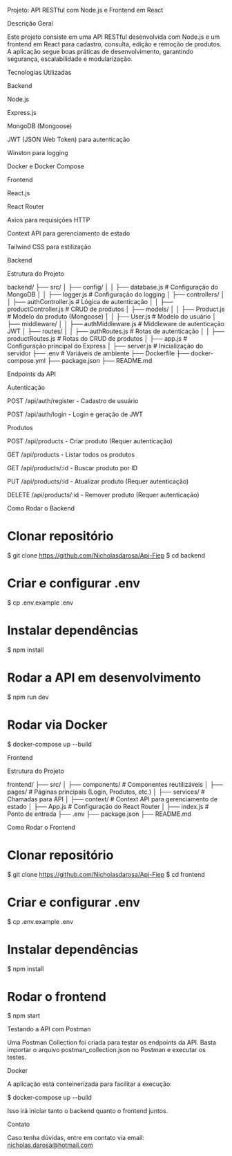 Projeto: API RESTful com Node.js e Frontend em React

Descrição Geral

Este projeto consiste em uma API RESTful desenvolvida com Node.js e um frontend em React para cadastro, consulta, edição e remoção de produtos.
A aplicação segue boas práticas de desenvolvimento, garantindo segurança, escalabilidade e modularização.

Tecnologias Utilizadas

Backend

Node.js

Express.js

MongoDB (Mongoose)

JWT (JSON Web Token) para autenticação

Winston para logging

Docker e Docker Compose

Frontend

React.js

React Router

Axios para requisições HTTP

Context API para gerenciamento de estado

Tailwind CSS para estilização

Backend

Estrutura do Projeto

backend/
├── src/
│   ├── config/
│   │   ├── database.js  # Configuração do MongoDB
│   │   ├── logger.js    # Configuração do logging
│   ├── controllers/
│   │   ├── authController.js  # Lógica de autenticação
│   │   ├── productController.js  # CRUD de produtos
│   ├── models/
│   │   ├── Product.js  # Modelo do produto (Mongoose)
│   │   ├── User.js     # Modelo do usuário
│   ├── middleware/
│   │   ├── authMiddleware.js  # Middleware de autenticação JWT
│   ├── routes/
│   │   ├── authRoutes.js  # Rotas de autenticação
│   │   ├── productRoutes.js  # Rotas do CRUD de produtos
│   ├── app.js  # Configuração principal do Express
│   ├── server.js  # Inicialização do servidor
├── .env  # Variáveis de ambiente
├── Dockerfile
├── docker-compose.yml
├── package.json
├── README.md

Endpoints da API

Autenticação

POST /api/auth/register - Cadastro de usuário

POST /api/auth/login - Login e geração de JWT

Produtos

POST /api/products - Criar produto (Requer autenticação)

GET /api/products - Listar todos os produtos

GET /api/products/:id - Buscar produto por ID

PUT /api/products/:id - Atualizar produto (Requer autenticação)

DELETE /api/products/:id - Remover produto (Requer autenticação)

Como Rodar o Backend

# Clonar repositório
$ git clone https://github.com/Nicholasdarosa/Api-Fiep
$ cd backend

# Criar e configurar .env
$ cp .env.example .env

# Instalar dependências
$ npm install

# Rodar a API em desenvolvimento
$ npm run dev

# Rodar via Docker
$ docker-compose up --build

Frontend

Estrutura do Projeto

frontend/
├── src/
│   ├── components/   # Componentes reutilizáveis
│   ├── pages/        # Páginas principais (Login, Produtos, etc.)
│   ├── services/     # Chamadas para API
│   ├── context/      # Context API para gerenciamento de estado
│   ├── App.js        # Configuração do React Router
│   ├── index.js      # Ponto de entrada
├── .env
├── package.json
├── README.md

Como Rodar o Frontend

# Clonar repositório
$ git clone https://github.com/Nicholasdarosa/Api-Fiep
$ cd frontend

# Criar e configurar .env
$ cp .env.example .env

# Instalar dependências
$ npm install

# Rodar o frontend
$ npm start

Testando a API com Postman

Uma Postman Collection foi criada para testar os endpoints da API. Basta importar o arquivo postman_collection.json no Postman e executar os testes.

Docker

A aplicação está conteinerizada para facilitar a execução:

$ docker-compose up --build

Isso irá iniciar tanto o backend quanto o frontend juntos.

Contato

Caso tenha dúvidas, entre em contato via email: nicholas.darosa@hotmail.com

